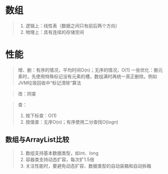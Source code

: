 # 数组
>
> 1. 逻辑上：线性表（数据之间只有前后两个方向）
> 2. 物理上：具有连续的存储空间

# 性能
>
> 增、删：有序的情况，平均时间O(n)；无序的情况，O(1)
> 一些优化：删元素时，先使用特殊标记没有元素的槽，数组满时再统一真正删除。例如JVM垃圾回收中“标记清除”算法

> 改：同查

> 查：
>
> 1. 按下标查：O(1)
> 2. 按值查：无序O(n)；有序使用二分查找O(logn)

## 数组与ArrayList比较
>
> 1. 数组支持基本数据类型，如int、long
> 2. 容器类支持动态扩容，每次扩1.5倍
> 3. 关注性能时，要避免动态扩容、数据类型的自动装箱和自动拆箱
